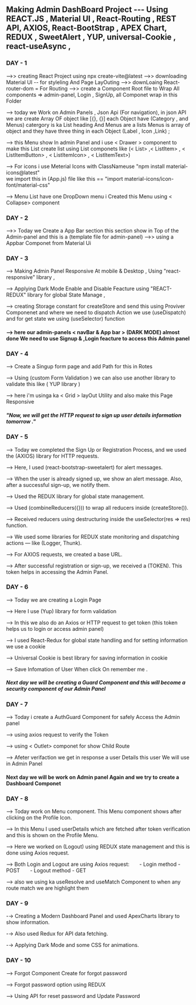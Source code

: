 ##  Making Admin DashBoard Project ---  Using REACT.JS , Material UI , React-Routing , REST API,  AXIOS,  React-BootStrap , APEX Chart, REDUX , SweetAlert  , YUP,  universal-Cookie  , react-useAsync  ,


### DAY -  1 
 -->>  creating React Project using npx create-vite@latest
 -->>  downloading Material UI  -- for styleling And Page LayOuting 
 -->> downLoaing React-router-dom   =  For Routing 
 -->>  create a Component Root file to Wrap All components => 
       admin-panel,
       Login ,
       SignUp,
       all Componet wrap in this Folder  

-->   today we Work on Admin Panels  , 
      Json Api (For navigation),
      in json  API  we are create Array OF object like [{}, {}]
      each Object have (Category , and Menus) catergory is ka List heading And Menus are a lists 
      Menus is array of object and they have three thing in each Object (Label , Icon ,Link) ;

-->   this Menu show In admin Panel and i use < Drawer >   component to make this List 
      create list using List componets like 
     (< List>  ,< ListItem> , < ListItemButton> , < ListItemIcon> , < ListItemText>)    

-->  For icons i use Meterial Icons with ClassNameuse
     "npm install material-icons@latest"  
    we import this in (App.js) file like this == "import material-icons/icon-font/material-css"
    

-->  Menu List have one DropDown menu i Created this Menu using < Collapse> component 



### DAY -   2

-->> Today we Create a App Bar section this section show in Top of the Admin-panel and this is a 
     (template file for admin-panel)
-->> using a Appbar Componet from Material Ui


### DAY  -  3 

-->  Making Admin Panel Responsive At mobile & Desktop , Using "react-responsive" library , 

--> Applying Dark Mode Enable and Disable Feacture using "REACT-REDUX" library for global State Manage  ,

--> creating Storage constant for createStore  and send this using Proviver Componenet and where we need to dispatch Action we 
   use (useDispatch) and for get state we using (useSelector)  function   

#### -->  here our admin-panels < navBar & App bar > (DARK MODE)  almost done We need to use Signup & ,Login feacture to access this Admin panel 



### DAY  -  4 

--> Create a Singup form page and add Path for this in Rotes  

--> Using (custom Form Validation ) we can also use another library to validate this like ( YUP library ) 

--> here i'm usinga ka < Grid > layOut Utility and also make this Page Responsive 


##### "Now, we will get the HTTP request to sign up user details information tomorrow ."



### DAY - 5

--> Today we completed the Sign Up or Registration Process, and we used the (AXIOS) library for HTTP requests.

--> Here, I used (react-bootstrap-sweetalert) for alert messages.

--> When the user is already signed up, we show an alert message. Also, after a successful sign-up, we notify them.

--> Used the REDUX library for global state management.

--> Used (combineReducers({})) to wrap all reducers inside (createStore()).

--> Received reducers using destructuring inside the useSelector(res => res) function.

--> We used some libraries for REDUX state monitoring and dispatching actions — like (Logger, Thunk).

--> For AXIOS requests, we created a base URL.

--> After successful registration or sign-up, we received a (TOKEN). This token helps in accessing the Admin Panel. 


### DAY  - 6  

--> Today we are creating a Login Page

--> Here I use (Yup) library for form validation

--> In this we also do an Axios or HTTP request to get token (this token helps us to login or access admin panel)

--> I used React-Redux for global state handling and for setting information we use a cookie

--> Universal Cookie is best library for saving information in cookie

--> Save Infomation of User When click On remember me .

#####  Next day we will be creating a Guard Component and this will become a security component of our Admin Panel 


### DAY  -  7

--> Today i create a AuthGuard Component for safely Access the Admin panel 

--> using axios request to verify the Token 

--> using  < Outlet> componet for show Child Route 

--> Afeter verifaction we get in response a user Details this user We will use in Admin Panel 


#### Next day we will be work on Admin panel Again and we try to create a Dashboard  Componet  


### DAY   -  8

--> Today work on Menu component. This Menu component shows after clicking on the Profile Icon.

--> In this Menu I used userDetails which are fetched after token verification and this is shown on the Profile Menu.

--> Here we worked on (Logout) using REDUX state management and this is done using Axios request.

--> Both Login and Logout are using Axios request:
      - Login method - POST
      - Logout method - GET


--> also we using ka useResolve and useMatch Component to when any route match we are highlight them 


### DAY   -  9  

-→ Creating a Modern Dashboard Panel and used ApexCharts library to show information.

-→ Also used Redux for API data fetching.

-→ Applying Dark Mode and some CSS for animations.


### DAY - 10 

--> Forgot Component Create for forgot password 

-->  Forgot password option  using REDUX 

--> Using API for reset password and Update Password 

